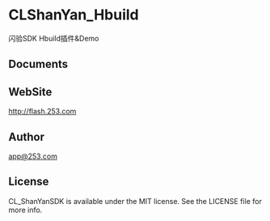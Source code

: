 # CLShanYan_Hbuild

闪验SDK Hbuild插件&Demo

## Documents

## WebSite
http://flash.253.com

## Author

app@253.com

## License

CL_ShanYanSDK is available under the MIT license. See the LICENSE file for more info.


